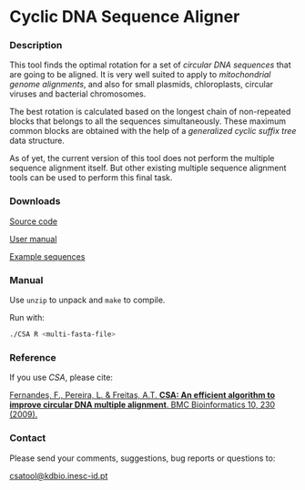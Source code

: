 # Cyclic DNA Sequence Aligner

### Description

This tool finds the optimal rotation for a set of *circular DNA sequences* that are going to be aligned. It is very well suited to apply to _mitochondrial genome alignments_, and also for small plasmids, chloroplasts, circular viruses and bacterial chromosomes.

The best rotation is calculated based on the longest chain of non-repeated blocks that belongs to all the sequences simultaneously. These maximum common blocks are obtained with the help of a _generalized cyclic suffix tree_ data structure.

As of yet, the current version of this tool does not perform the multiple sequence alignment itself. But other existing multiple sequence alignment tools can be used to perform this final task.

### Downloads

[Source code](https://github.com/fjdf/CSA/blob/master/website/SourceCode.zip?raw=true)

[User manual](https://github.com/fjdf/CSA/blob/master/website/UserManual.pdf?raw=true)

[Example sequences](https://github.com/fjdf/CSA/blob/master/website/Examples.zip?raw=true)

### Manual

Use `unzip` to unpack and `make` to compile.

Run with:
```bash
./CSA R <multi-fasta-file>
```

### Reference

If you use *CSA*, please cite:

[Fernandes, F., Pereira, L. & Freitas, A.T. **CSA: An efficient algorithm to improve circular DNA multiple alignment**. BMC Bioinformatics 10, 230 (2009).](https://doi.org/10.1186/1471-2105-10-230)

### Contact

Please send your comments, suggestions, bug reports or questions to:

csatool@kdbio.inesc-id.pt
